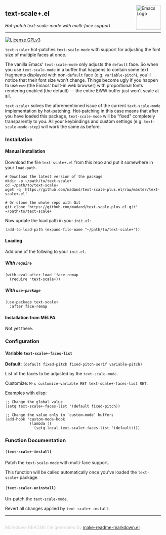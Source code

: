 <a href="https://github.com/madand/text-scale-plus.el"><img src="https://www.gnu.org/software/emacs/images/emacs.png" alt="Emacs Logo" width="80" height="80" align="right"></a>
## text-scale+.el
*Hot-patch text-scale-mode with multi-face support*

---
[![License GPLv3](https://img.shields.io/badge/license-GPL_v3-green.svg)](http://www.gnu.org/licenses/gpl-3.0.html)

`text-scale+` hot-patches `text-scale-mode` with support for adjusting
the font size of multiple faces at once.

The vanilla Emacs' `text-scale-mode` only adjusts the `default` face. So when
you use `text-scale-mode` in a buffer that happens to contain some text
fragments displayed with non-`default` face (e.g. `variable-pitch`), you'll
notice that their font size won't change. Things become ugly if you happen to
use `eww` (the Emacs' built-in web browser) with proportional fonts rendering
enabled (the default) — the entire EWW buffer just won't scale at all.

`text-scale+` solves the aforementioned issue of the current
`text-scale-mode` implementation by hot-patching. Hot-patching in this case
means that after you have loaded this package, `text-scale-mode` will be
"fixed" completely transparently to you. All your keybindings and custom
settings (e.g. `text-scale-mode-step`) will work the same as before.

### Installation


#### Manual installation

Download the file `text-scale+.el` from this repo and put it somewhere in
your `load-path`.

```shell
# Download the latest version of the package
mkdir -p ~/path/to/text-scale+
cd ~/path/to/text-scale+
wget -q 'https://github.com/madand/text-scale-plus.el/raw/master/text-scale+.el'

# Or clone the whole repo with Git
git clone 'https://github.com/madand/text-scale-plus.el.git' ~/path/to/text-scale+
```

Now update the load path in your `init.el`:

```elisp
(add-to-load-path (expand-file-name "~/path/to/text-scale+"))
```

#### Loading

Add one of the follwing to your `init.el`.

##### With `require`

```elisp
(with-eval-after-load 'face-remap
  (require 'text-scale+))
```

##### With `use-package`

```elisp
(use-package text-scale+
  :after face-remap
```

#### Installation from MELPA

Not yet there.

### Configuration


#### Variable `text-scale+-faces-list`

**Default**: `(default fixed-pitch fixed-pitch-serif variable-pitch)`

List of the faces to be adjusted by the `text-scale-mode`.

Customize: `M-x customize-variable RET text-scale+-faces-list RET`.

Examples with elisp:
```elisp
;; Change the global value
(setq text-scale+-faces-list '(default fixed-pitch))

;; Change the value only in `custom-mode` buffers
(add-hook 'custom-mode-hook
           (lambda ()
             (setq-local text-scale+-faces-list '(default))))
```

### Function Documentation


#### `(text-scale+-install)`

Patch the `text-scale-mode` with multi-face support.

This function will be called automatically once you've loaded
the `text-scale+` package.

#### `(text-scale+-uninstall)`

Un-patch the `text-scale-mode`.

Revert all changes applied by `text-scale+-install`.

-----
<div style="padding-top:15px;color: #d0d0d0;">
Markdown README file generated by
<a href="https://github.com/mgalgs/make-readme-markdown">make-readme-markdown.el</a>
</div>
